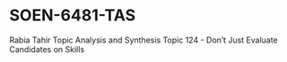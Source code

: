 # SOEN-6481-TAS

Rabia Tahir 
Topic Analysis and Synthesis
Topic 124 - Don’t Just Evaluate Candidates on Skills
